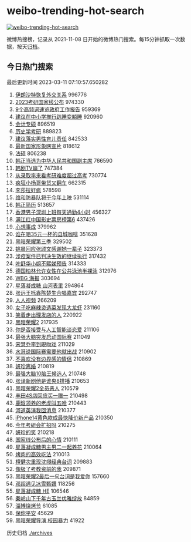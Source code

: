 # weibo-trending-hot-search

[![weibo-trending-hot-search](https://github.com/ameizi/weibo-trending-hot-search/actions/workflows/ci.yml/badge.svg)](https://github.com/ameizi/weibo-trending-hot-search/actions/workflows/ci.yml)

微博热搜榜，记录从 2021-11-08 日开始的微博热门搜索。每15分钟抓取一次数据，按天[归档](./archives)。

## 今日热门搜索

<!-- BEGIN --> 
最后更新时间 2023-03-11 07:10:57.650282 
1. [伊朗沙特恢复外交关系](https://s.weibo.com/weibo?q=%23%E4%BC%8A%E6%9C%97%E6%B2%99%E7%89%B9%E6%81%A2%E5%A4%8D%E5%A4%96%E4%BA%A4%E5%85%B3%E7%B3%BB%23&t=31&band_rank=1&Refer=top) 996776
1. [2023考研国家线公布](https://s.weibo.com/weibo?q=%232023%E8%80%83%E7%A0%94%E5%9B%BD%E5%AE%B6%E7%BA%BF%E5%85%AC%E5%B8%83%23&t=31&band_rank=2&Refer=top) 974330
1. [9个高频词速览政府工作报告](https://s.weibo.com/weibo?q=%239%E4%B8%AA%E9%AB%98%E9%A2%91%E8%AF%8D%E9%80%9F%E8%A7%88%E6%94%BF%E5%BA%9C%E5%B7%A5%E4%BD%9C%E6%8A%A5%E5%91%8A%23&t=31&band_rank=3&Refer=top) 959369
1. [建议在中小学推行趴睡变躺睡](https://s.weibo.com/weibo?q=%23%E5%BB%BA%E8%AE%AE%E5%9C%A8%E4%B8%AD%E5%B0%8F%E5%AD%A6%E6%8E%A8%E8%A1%8C%E8%B6%B4%E7%9D%A1%E5%8F%98%E8%BA%BA%E7%9D%A1%23&t=31&band_rank=4&Refer=top) 920960
1. [会计专硕](https://s.weibo.com/weibo?q=%E4%BC%9A%E8%AE%A1%E4%B8%93%E7%A1%95&t=31&band_rank=5&Refer=top) 896519
1. [历史学考研](https://s.weibo.com/weibo?q=%23%E5%8E%86%E5%8F%B2%E5%AD%A6%E8%80%83%E7%A0%94%23&t=31&band_rank=6&Refer=top) 889823
1. [建议落实男性育儿责任](https://s.weibo.com/weibo?q=%23%E5%BB%BA%E8%AE%AE%E8%90%BD%E5%AE%9E%E7%94%B7%E6%80%A7%E8%82%B2%E5%84%BF%E8%B4%A3%E4%BB%BB%23&t=31&band_rank=7&Refer=top) 842533
1. [最新国家形象网宣片](https://s.weibo.com/weibo?q=%23%E6%9C%80%E6%96%B0%E5%9B%BD%E5%AE%B6%E5%BD%A2%E8%B1%A1%E7%BD%91%E5%AE%A3%E7%89%87%23&t=31&band_rank=8&Refer=top) 818612
1. [法硕](https://s.weibo.com/weibo?q=%E6%B3%95%E7%A1%95&t=31&band_rank=9&Refer=top) 806238
1. [韩正当选为中华人民共和国副主席](https://s.weibo.com/weibo?q=%23%E9%9F%A9%E6%AD%A3%E5%BD%93%E9%80%89%E4%B8%BA%E4%B8%AD%E5%8D%8E%E4%BA%BA%E6%B0%91%E5%85%B1%E5%92%8C%E5%9B%BD%E5%89%AF%E4%B8%BB%E5%B8%AD%23&t=31&band_rank=10&Refer=top) 766590
1. [韩剧TV崩了](https://s.weibo.com/weibo?q=%E9%9F%A9%E5%89%A7TV%E5%B4%A9%E4%BA%86&t=31&band_rank=11&Refer=top) 747384
1. [从录取率来看考研难度超过高考](https://s.weibo.com/weibo?q=%23%E4%BB%8E%E5%BD%95%E5%8F%96%E7%8E%87%E6%9D%A5%E7%9C%8B%E8%80%83%E7%A0%94%E9%9A%BE%E5%BA%A6%E8%B6%85%E8%BF%87%E9%AB%98%E8%80%83%23&t=31&band_rank=12&Refer=top) 730774
1. [疯狂小杨哥带货又翻车](https://s.weibo.com/weibo?q=%23%E7%96%AF%E7%8B%82%E5%B0%8F%E6%9D%A8%E5%93%A5%E5%B8%A6%E8%B4%A7%E5%8F%88%E7%BF%BB%E8%BD%A6%23&t=31&band_rank=13&Refer=top) 662315
1. [李莎拉好疯](https://s.weibo.com/weibo?q=%E6%9D%8E%E8%8E%8E%E6%8B%89%E5%A5%BD%E7%96%AF&t=31&band_rank=14&Refer=top) 578598
1. [维和防暴队将于今年上映](https://s.weibo.com/weibo?q=%23%E7%BB%B4%E5%92%8C%E9%98%B2%E6%9A%B4%E9%98%9F%E5%B0%86%E4%BA%8E%E4%BB%8A%E5%B9%B4%E4%B8%8A%E6%98%A0%23&t=31&band_rank=15&Refer=top) 531114
1. [韩正简历](https://s.weibo.com/weibo?q=%23%E9%9F%A9%E6%AD%A3%E7%AE%80%E5%8E%86%23&t=31&band_rank=16&Refer=top) 513657
1. [香港男子深圳上班每天通勤4小时](https://s.weibo.com/weibo?q=%23%E9%A6%99%E6%B8%AF%E7%94%B7%E5%AD%90%E6%B7%B1%E5%9C%B3%E4%B8%8A%E7%8F%AD%E6%AF%8F%E5%A4%A9%E9%80%9A%E5%8B%A44%E5%B0%8F%E6%97%B6%23&t=31&band_rank=17&Refer=top) 456327
1. [满江红中国影史票房榜第6](https://s.weibo.com/weibo?q=%23%E6%BB%A1%E6%B1%9F%E7%BA%A2%E4%B8%AD%E5%9B%BD%E5%BD%B1%E5%8F%B2%E7%A5%A8%E6%88%BF%E6%A6%9C%E7%AC%AC6%23&t=31&band_rank=18&Refer=top) 437426
1. [心想事成](https://s.weibo.com/weibo?q=%E5%BF%83%E6%83%B3%E4%BA%8B%E6%88%90&t=31&band_rank=10&Refer=top) 379962
1. [谁在喝35元一杯的县城咖啡](https://s.weibo.com/weibo?q=%23%E8%B0%81%E5%9C%A8%E5%96%9D35%E5%85%83%E4%B8%80%E6%9D%AF%E7%9A%84%E5%8E%BF%E5%9F%8E%E5%92%96%E5%95%A1%23&t=31&band_rank=19&Refer=top) 351628
1. [黑暗荣耀第三季](https://s.weibo.com/weibo?q=%23%E9%BB%91%E6%9A%97%E8%8D%A3%E8%80%80%E7%AC%AC%E4%B8%89%E5%AD%A3%23&t=31&band_rank=20&Refer=top) 329502
1. [姚晨回应张颂文感谢她一辈子](https://s.weibo.com/weibo?q=%23%E5%A7%9A%E6%99%A8%E5%9B%9E%E5%BA%94%E5%BC%A0%E9%A2%82%E6%96%87%E6%84%9F%E8%B0%A2%E5%A5%B9%E4%B8%80%E8%BE%88%E5%AD%90%23&t=31&band_rank=21&Refer=top) 323373
1. [涉疫案件已判决生效的继续执行](https://s.weibo.com/weibo?q=%E6%B6%89%E7%96%AB%E6%A1%88%E4%BB%B6%E5%B7%B2%E5%88%A4%E5%86%B3%E7%94%9F%E6%95%88%E7%9A%84%E7%BB%A7%E7%BB%AD%E6%89%A7%E8%A1%8C&t=31&band_rank=50&Refer=top) 317432
1. [叶舒华小姐不熙娣预告](https://s.weibo.com/weibo?q=%23%E5%8F%B6%E8%88%92%E5%8D%8E%E5%B0%8F%E5%A7%90%E4%B8%8D%E7%86%99%E5%A8%A3%E9%A2%84%E5%91%8A%23&t=31&band_rank=22&Refer=top) 314333
1. [德国柏林允许女性在公共泳池半裸泳](https://s.weibo.com/weibo?q=%23%E5%BE%B7%E5%9B%BD%E6%9F%8F%E6%9E%97%E5%85%81%E8%AE%B8%E5%A5%B3%E6%80%A7%E5%9C%A8%E5%85%AC%E5%85%B1%E6%B3%B3%E6%B1%A0%E5%8D%8A%E8%A3%B8%E6%B3%B3%23&t=31&band_rank=23&Refer=top) 312976
1. [WBG 海报](https://s.weibo.com/weibo?q=WBG%20%E6%B5%B7%E6%8A%A5&t=31&band_rank=24&Refer=top) 303694
1. [星落凝成糖 山河表里](https://s.weibo.com/weibo?q=%E6%98%9F%E8%90%BD%E5%87%9D%E6%88%90%E7%B3%96%20%E5%B1%B1%E6%B2%B3%E8%A1%A8%E9%87%8C&t=31&band_rank=25&Refer=top) 294864
1. [张远王栎鑫陈楚生合唱嘉宾](https://s.weibo.com/weibo?q=%23%E5%BC%A0%E8%BF%9C%E7%8E%8B%E6%A0%8E%E9%91%AB%E9%99%88%E6%A5%9A%E7%94%9F%E5%90%88%E5%94%B1%E5%98%89%E5%AE%BE%23&t=31&band_rank=26&Refer=top) 292747
1. [人人视频](https://s.weibo.com/weibo?q=%E4%BA%BA%E4%BA%BA%E8%A7%86%E9%A2%91&t=31&band_rank=27&Refer=top) 266209
1. [女子吃麻辣烫选菜发现大龙虾](https://s.weibo.com/weibo?q=%23%E5%A5%B3%E5%AD%90%E5%90%83%E9%BA%BB%E8%BE%A3%E7%83%AB%E9%80%89%E8%8F%9C%E5%8F%91%E7%8E%B0%E5%A4%A7%E9%BE%99%E8%99%BE%23&t=31&band_rank=28&Refer=top) 231160
1. [笑着走出理发店的人](https://s.weibo.com/weibo?q=%23%E7%AC%91%E7%9D%80%E8%B5%B0%E5%87%BA%E7%90%86%E5%8F%91%E5%BA%97%E7%9A%84%E4%BA%BA%23&t=31&band_rank=29&Refer=top) 220922
1. [黑暗荣耀2](https://s.weibo.com/weibo?q=%23%E9%BB%91%E6%9A%97%E8%8D%A3%E8%80%802%23&t=31&band_rank=30&Refer=top) 217935
1. [你是否接受与人工智能谈恋爱](https://s.weibo.com/weibo?q=%23%E4%BD%A0%E6%98%AF%E5%90%A6%E6%8E%A5%E5%8F%97%E4%B8%8E%E4%BA%BA%E5%B7%A5%E6%99%BA%E8%83%BD%E8%B0%88%E6%81%8B%E7%88%B1%23&t=31&band_rank=31&Refer=top) 211106
1. [最强大脑突发启动国际赛](https://s.weibo.com/weibo?q=%23%E6%9C%80%E5%BC%BA%E5%A4%A7%E8%84%91%E7%AA%81%E5%8F%91%E5%90%AF%E5%8A%A8%E5%9B%BD%E9%99%85%E8%B5%9B%23&t=31&band_rank=32&Refer=top) 211049
1. [宋慧乔李到晛吻戏](https://s.weibo.com/weibo?q=%23%E5%AE%8B%E6%85%A7%E4%B9%94%E6%9D%8E%E5%88%B0%E6%99%9B%E5%90%BB%E6%88%8F%23&t=31&band_rank=33&Refer=top) 211029
1. [水哥说国际赛需要他就出战](https://s.weibo.com/weibo?q=%23%E6%B0%B4%E5%93%A5%E8%AF%B4%E5%9B%BD%E9%99%85%E8%B5%9B%E9%9C%80%E8%A6%81%E4%BB%96%E5%B0%B1%E5%87%BA%E6%88%98%23&t=31&band_rank=34&Refer=top) 210902
1. [不喜欢没有边界感的情侣](https://s.weibo.com/weibo?q=%23%E4%B8%8D%E5%96%9C%E6%AC%A2%E6%B2%A1%E6%9C%89%E8%BE%B9%E7%95%8C%E6%84%9F%E7%9A%84%E6%83%85%E4%BE%A3%23&t=31&band_rank=35&Refer=top) 210869
1. [妍珍离婚](https://s.weibo.com/weibo?q=%23%E5%A6%8D%E7%8F%8D%E7%A6%BB%E5%A9%9A%23&t=31&band_rank=36&Refer=top) 210819
1. [最强大脑10脑王候选人](https://s.weibo.com/weibo?q=%23%E6%9C%80%E5%BC%BA%E5%A4%A7%E8%84%9110%E8%84%91%E7%8E%8B%E5%80%99%E9%80%89%E4%BA%BA%23&t=31&band_rank=37&Refer=top) 210748
1. [张译新剧他是谁央8排播](https://s.weibo.com/weibo?q=%23%E5%BC%A0%E8%AF%91%E6%96%B0%E5%89%A7%E4%BB%96%E6%98%AF%E8%B0%81%E5%A4%AE8%E6%8E%92%E6%92%AD%23&t=31&band_rank=38&Refer=top) 210653
1. [黑暗荣耀2全员恶人](https://s.weibo.com/weibo?q=%23%E9%BB%91%E6%9A%97%E8%8D%A3%E8%80%802%E5%85%A8%E5%91%98%E6%81%B6%E4%BA%BA%23&t=31&band_rank=39&Refer=top) 210579
1. [丰田4S店回应买一赠一](https://s.weibo.com/weibo?q=%23%E4%B8%B0%E7%94%B04S%E5%BA%97%E5%9B%9E%E5%BA%94%E4%B9%B0%E4%B8%80%E8%B5%A0%E4%B8%80%23&t=31&band_rank=40&Refer=top) 210498
1. [鹿晗领养的老虎叫五哈](https://s.weibo.com/weibo?q=%23%E9%B9%BF%E6%99%97%E9%A2%86%E5%85%BB%E7%9A%84%E8%80%81%E8%99%8E%E5%8F%AB%E4%BA%94%E5%93%88%23&t=31&band_rank=41&Refer=top) 210443
1. [河道英演我回消息](https://s.weibo.com/weibo?q=%23%E6%B2%B3%E9%81%93%E8%8B%B1%E6%BC%94%E6%88%91%E5%9B%9E%E6%B6%88%E6%81%AF%23&t=31&band_rank=42&Refer=top) 210377
1. [iPhone14黄色款成最快降价新产品](https://s.weibo.com/weibo?q=%23iPhone14%E9%BB%84%E8%89%B2%E6%AC%BE%E6%88%90%E6%9C%80%E5%BF%AB%E9%99%8D%E4%BB%B7%E6%96%B0%E4%BA%A7%E5%93%81%23&t=31&band_rank=43&Refer=top) 210350
1. [今年考研会扩招吗](https://s.weibo.com/weibo?q=%23%E4%BB%8A%E5%B9%B4%E8%80%83%E7%A0%94%E4%BC%9A%E6%89%A9%E6%8B%9B%E5%90%97%23&t=31&band_rank=44&Refer=top) 210275
1. [妍珍的笑](https://s.weibo.com/weibo?q=%23%E5%A6%8D%E7%8F%8D%E7%9A%84%E7%AC%91%23&t=31&band_rank=45&Refer=top) 210218
1. [国家线公布后的心情](https://s.weibo.com/weibo?q=%23%E5%9B%BD%E5%AE%B6%E7%BA%BF%E5%85%AC%E5%B8%83%E5%90%8E%E7%9A%84%E5%BF%83%E6%83%85%23&t=31&band_rank=46&Refer=top) 210111
1. [星落凝成糖男主男二一起养花](https://s.weibo.com/weibo?q=%23%E6%98%9F%E8%90%BD%E5%87%9D%E6%88%90%E7%B3%96%E7%94%B7%E4%B8%BB%E7%94%B7%E4%BA%8C%E4%B8%80%E8%B5%B7%E5%85%BB%E8%8A%B1%23&t=31&band_rank=47&Refer=top) 210064
1. [烤肉的高效吃法](https://s.weibo.com/weibo?q=%23%E7%83%A4%E8%82%89%E7%9A%84%E9%AB%98%E6%95%88%E5%90%83%E6%B3%95%23&t=31&band_rank=48&Refer=top) 210013
1. [檀健次重现沈翊经典台词](https://s.weibo.com/weibo?q=%23%E6%AA%80%E5%81%A5%E6%AC%A1%E9%87%8D%E7%8E%B0%E6%B2%88%E7%BF%8A%E7%BB%8F%E5%85%B8%E5%8F%B0%E8%AF%8D%23&t=31&band_rank=49&Refer=top) 209883
1. [像极了考教资前的我](https://s.weibo.com/weibo?q=%23%E5%83%8F%E6%9E%81%E4%BA%86%E8%80%83%E6%95%99%E8%B5%84%E5%89%8D%E7%9A%84%E6%88%91%23&t=31&band_rank=50&Refer=top) 209871
1. [黑暗荣耀2最后一句台词是我爱你](https://s.weibo.com/weibo?q=%23%E9%BB%91%E6%9A%97%E8%8D%A3%E8%80%802%E6%9C%80%E5%90%8E%E4%B8%80%E5%8F%A5%E5%8F%B0%E8%AF%8D%E6%98%AF%E6%88%91%E7%88%B1%E4%BD%A0%23&t=31&band_rank=15&Refer=top) 157660
1. [邓超遇见冰雪甄嬛](https://s.weibo.com/weibo?q=%23%E9%82%93%E8%B6%85%E9%81%87%E8%A7%81%E5%86%B0%E9%9B%AA%E7%94%84%E5%AC%9B%23&t=31&band_rank=39&Refer=top) 118256
1. [星落凝成糖 HE](https://s.weibo.com/weibo?q=%E6%98%9F%E8%90%BD%E5%87%9D%E6%88%90%E7%B3%96%20HE&t=31&band_rank=49&Refer=top) 106546
1. [秦岭山下千年古玉兰优雅绽放](https://s.weibo.com/weibo?q=%23%E7%A7%A6%E5%B2%AD%E5%B1%B1%E4%B8%8B%E5%8D%83%E5%B9%B4%E5%8F%A4%E7%8E%89%E5%85%B0%E4%BC%98%E9%9B%85%E7%BB%BD%E6%94%BE%23&t=31&band_rank=49&Refer=top) 84859
1. [淄博烧烤节](https://s.weibo.com/weibo?q=%23%E6%B7%84%E5%8D%9A%E7%83%A7%E7%83%A4%E8%8A%82%23&t=31&band_rank=41&Refer=top) 61085
1. [保你平安](https://s.weibo.com/weibo?q=%E4%BF%9D%E4%BD%A0%E5%B9%B3%E5%AE%89&t=31&band_rank=50&Refer=top) 45629
1. [黑暗荣耀导演 校园暴力](https://s.weibo.com/weibo?q=%E9%BB%91%E6%9A%97%E8%8D%A3%E8%80%80%E5%AF%BC%E6%BC%94%20%E6%A0%A1%E5%9B%AD%E6%9A%B4%E5%8A%9B&t=31&band_rank=49&Refer=top) 41922
<!-- END -->

历史归档 [./archives](./archives)

